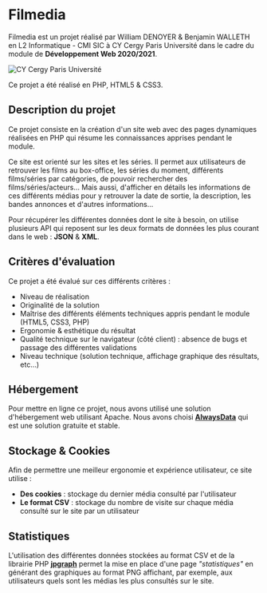 # Filmedia

Filmedia est un projet réalisé par William DENOYER & Benjamin WALLETH en L2 Informatique - CMI SIC à CY Cergy Paris Université dans le cadre du module de **Développement Web 2020/2021**.

![CY Cergy Paris Université](https://upload.wikimedia.org/wikipedia/fr/thumb/6/69/Logo_CY_Cergy_Paris_Universit%C3%A9.svg/129px-Logo_CY_Cergy_Paris_Universit%C3%A9.svg.png)

Ce projet a été réalisé en PHP, HTML5 & CSS3.

## Description du projet

Ce projet consiste en la création d'un site web avec des pages dynamiques réalisées en PHP qui résume les connaissances apprises pendant le module.

Ce site est orienté sur les sites et les séries. Il permet aux utilisateurs de retrouver les films au box-office, les séries du moment, différents films/séries par catégories, de pouvoir rechercher des films/séries/acteurs... Mais aussi, d'afficher en détails les informations de ces différents médias pour y retrouver la date de sortie, la description, les bandes annonces et d'autres informations...

Pour récupérer les différentes données dont le site à besoin, on utilise plusieurs API qui reposent sur les deux formats de données les plus courant dans le web : **JSON** & **XML**.

## Critères d'évaluation

Ce projet a été évalué sur ces différents critères :
 - Niveau de réalisation
 - Originalité de la solution
 - Maîtrise des différents éléments techniques appris pendant le module (HTML5, CSS3, PHP)
 - Ergonomie & esthétique du résultat
 - Qualité technique sur le navigateur (côté client) : absence de bugs et passage des différentes validations
 - Niveau technique (solution technique, affichage graphique des résultats, etc...)

## Hébergement

Pour mettre en ligne ce projet, nous avons utilisé une solution d'hébergement web utilisant Apache. Nous avons choisi **[AlwaysData](https://alwaysdata.net)** qui est une solution gratuite et stable.

## Stockage & Cookies

Afin de permettre une meilleur ergonomie et expérience utilisateur, ce site utilise :

 - **Des cookies** : stockage du dernier média consulté par l'utilisateur
 - **Le format CSV** : stockage du nombre de visite sur chaque média consulté sur le site par un utilisateur

## Statistiques

L'utilisation des différentes données stockées au format CSV et de la librairie PHP **[jpgraph](https://jpgraph.net/)** permet la mise en place d'une page *"statistiques"* en générant des graphiques au format PNG affichant, par exemple, aux utilisateurs quels sont les médias les plus consultés sur le site.
